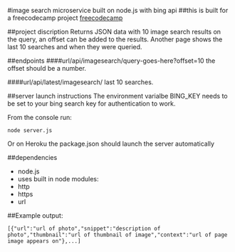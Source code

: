 #image search microservice built on node.js with bing api
##this is built for a freecodecamp project
[freecodecamp](https://www.freecodecamp.com)

##project discription
Returns JSON data with 10 image search results on the query, an offset can be added to the results. Another page shows the last 10 searches and when they were queried.

##endpoints
####url/api/imagesearch/query-goes-here?offset=10
the offset should be a number.

####url/api/latest/imagesearch/
last 10 searches.

##server launch instructions
The environment varialbe BING_KEY needs to be set to your bing search key for authentication to work.

From the console run:

    node server.js

Or on Heroku the package.json should launch the server automatically

##dependencies
* node.js
* uses built in node modules:
 * http
 * https
 * url

##Example output:

    [{"url":"url of photo","snippet":"description of photo","thumbnail":"url of thumbnail of image","context":"url of page image appears on"},...]